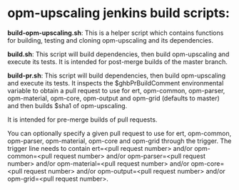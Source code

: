 # opm-upscaling jenkins build scripts:

**build-opm-upscaling.sh**:
This is a helper script which contains functions for building,
testing and cloning opm-upscaling and its dependencies.

**build.sh**:
This script will build dependencies, then build opm-upscaling and execute its tests.
It is intended for post-merge builds of the master branch.

**build-pr.sh**:
This script will build dependencies, then build opm-upscaling and execute its tests.
It inspects the $ghbPrBuildComment environmental variable to obtain a pull request
to use for ert, opm-common, opm-parser, opm-material, opm-core, opm-output
and opm-grid (defaults to master) and then builds $sha1 of opm-upscaling.

It is intended for pre-merge builds of pull requests.

You can optionally specify a given pull request to use for ert, opm-common,
opm-parser, opm-material, opm-core and opm-grid through the trigger.
The trigger line needs to contain ert=&lt;pull request number&gt; and/or
opm-common=&lt;pull request number&gt; and/or opm-parser=&lt;pull request number&gt;
and/or opm-material=&lt;pull request number&gt; and/or opm-core=&lt;pull request number&gt;
and/or opm-output=&lt;pull request number&gt;
and/or opm-grid=&lt;pull request number&gt;.
